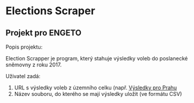 <h1>Elections Scraper</h1>
<h2>Projekt pro ENGETO</h2>

Popis projektu:

Election Scrapper je program, který stahuje výsledky voleb do poslanecké sněmovny z roku 2017.

Uživatel zadá: 
1. URL s výsledky voleb z územního celku (např. [Výsledky pro Prahu](https://www.volby.cz/pls/ps2017nss/ps32?xjazyk=CZ&xkraj=1&xnumnuts=1100)
2. Název souboru, do kterého se mají výsledky uložit (ve formátu CSV)